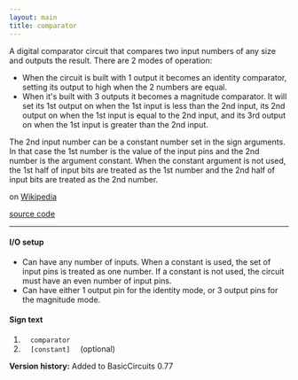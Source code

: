 ```yaml
---
layout: main
title: comparator
---
```


A digital comparator circuit that compares two input numbers of any size and outputs the result.
There are 2 modes of operation:
- When the circuit is built with 1 output it becomes an identity comparator, setting its output to high when the 2 numbers are equal.
- When it's built with 3 outputs it becomes a magnitude comparator. It will set its 1st output on when the 1st input is less than the 2nd input, its 2nd output on when the 1st input is equal to the 2nd input, and its 3rd output on when the 1st input is greater than the 2nd input.

The 2nd input number can be a constant number set in the sign arguments. In that case the 1st number is the value of the input pins and the 2nd number is the argument constant. When the constant argument is not used, the 1st half of input bits are treated as the 1st number and the 2nd half of input bits are treated as the 2nd number.

on [Wikipedia](http://en.wikipedia.org/wiki/Digital_comparator)

[source code](https://github.com/eisental/BasicCircuits/blob/master/src/main/java/org/tal/basiccircuits/comparator.java)
    
* * *


#### I/O setup 
* Can have any number of inputs. When a constant is used, the set of input pins is treated as one number. If a constant is not used, the circuit must have an even number of input pins.
* Can have either 1 output pin for the identity mode, or 3 output pins for the magnitude mode.

#### Sign text
1. `   comparator   `
2. `   [constant]   ` (optional)

__Version history:__ Added to BasicCircuits 0.77